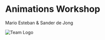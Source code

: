 # Animations Workshop
Mario Esteban 
<span class="text-xl">&</span>
Sander de Jong

<div class="flex justify-center">
<div class="w-40 mt-10">

![Team Logo](/frontx-logo.png)

</div>
</div>